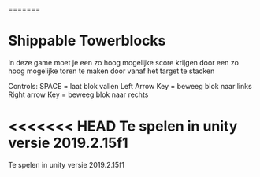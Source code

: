 

=======
# Shippable Towerblocks


In deze game moet je een zo hoog mogelijke score krijgen door een zo hoog mogelijke toren te maken door vanaf het target te stacken

Controls: SPACE = laat blok vallen    Left Arrow Key = beweeg blok naar links        Right arrow Key = beweeg blok naar rechts

<<<<<<< HEAD
Te spelen in unity versie 2019.2.15f1
=======
Te spelen in unity versie 2019.2.15f1

